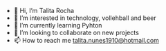- 👋 Hi, I’m Talita Rocha
- 👀 I’m interested in technology, vollehball and beer
- 🌱 I’m currently learning Pyhton 
- 💞️ I’m looking to collaborate on new projects 
- 📫 How to reach me talita.nunes1910@hotmail.com

<!---
tali-ogb/tali-ogb is a ✨ special ✨ repository because its `README.md` (this file) appears on your GitHub profile.
You can click the Preview link to take a look at your changes.
--->
